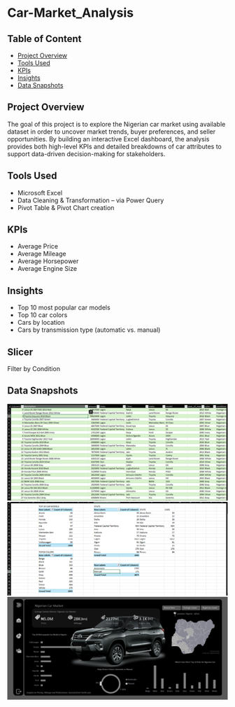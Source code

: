 # Car-Market_Analysis

## Table of Content
- [Project Overview](#project-overview)
- [Tools Used](#tools-used)
- [KPIs](#kpis)  
- [Insights](#insights)
- [Data Snapshots](#data-snapshots)

## Project Overview
The goal of this project is to explore the Nigerian car market using available dataset in order to uncover market trends, buyer preferences, and seller opportunities. By building an interactive Excel dashboard, the analysis provides both high-level KPIs and detailed breakdowns of car attributes to support data-driven decision-making for stakeholders.


## Tools Used
- Microsoft Excel
- Data Cleaning & Transformation – via Power Query
- Pivot Table & Pivot Chart creation

## KPIs
- Average Price
- Average Mileage
- Average Horsepower
- Average Engine Size

## Insights
- Top 10 most popular car models
- Top 10 car colors
- Cars by location
- Cars by transmission type (automatic vs. manual)

  
## Slicer
Filter by Condition

## Data Snapshots
![Dataset](https://github.com/Ola-ykay/Car-Market_Analysis/blob/main/car-dataset.png)
![Analysis](https://github.com/Ola-ykay/Car-Market_Analysis/blob/main/car-analysis.png)
![Dashboard](https://github.com/Ola-ykay/Car-Market_Analysis/blob/main/car-dashboard.png)
